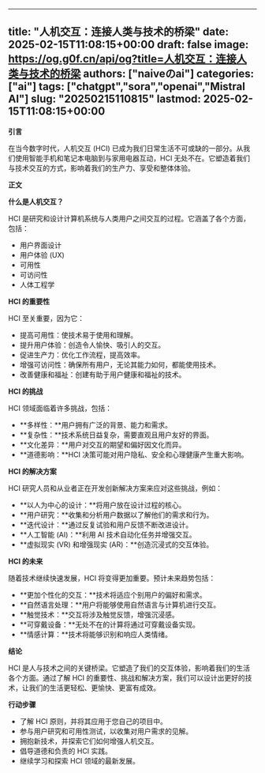 
---
title: "人机交互：连接人类与技术的桥梁"
date: 2025-02-15T11:08:15+00:00
draft: false
image: https://og.g0f.cn/api/og?title=人机交互：连接人类与技术的桥梁
authors: ["naiveのai"]
categories: ["ai"]
tags: ["chatgpt","sora","openai","Mistral AI"]
slug: "20250215110815"
lastmod: 2025-02-15T11:08:15+00:00
---
**引言**

在当今数字时代，人机交互 (HCI) 已成为我们日常生活不可或缺的一部分。从我们使用智能手机和笔记本电脑到与家用电器互动，HCI 无处不在。它塑造着我们与技术交互的方式，影响着我们的生产力、享受和整体体验。

**正文**

**什么是人机交互？**

HCI 是研究和设计计算机系统与人类用户之间交互的过程。它涵盖了各个方面，包括：

* 用户界面设计
* 用户体验 (UX)
* 可用性
* 可访问性
* 人体工程学

**HCI 的重要性**

HCI 至关重要，因为它：

* 提高可用性：使技术易于使用和理解。
* 提升用户体验：创造令人愉快、吸引人的交互。
* 促进生产力：优化工作流程，提高效率。
* 增强可访问性：确保所有用户，无论其能力如何，都能使用技术。
* 改善健康和福祉：创建有助于用户健康和福祉的技术。

**HCI 的挑战**

HCI 领域面临着许多挑战，包括：

* **多样性：**用户拥有广泛的背景、能力和需求。
* **复杂性：**技术系统日益复杂，需要直观且用户友好的界面。
* **文化差异：**用户对交互的期望和偏好因文化而异。
* **道德影响：**HCI 决策可能对用户隐私、安全和心理健康产生重大影响。

**HCI 的解决方案**

HCI 研究人员和从业者正在开发创新解决方案来应对这些挑战，例如：

* **以人为中心的设计：**将用户放在设计过程的核心。
* **用户研究：**收集和分析用户数据以了解他们的需求和行为。
* **迭代设计：**通过反复试验和用户反馈不断改进设计。
* **人工智能 (AI)：**利用 AI 技术自动化任务并增强交互。
* **虚拟现实 (VR) 和增强现实 (AR)：**创造沉浸式的交互体验。

**HCI 的未来**

随着技术继续快速发展，HCI 将变得更加重要。预计未来趋势包括：

* **更加个性化的交互：**技术将适应个别用户的偏好和需求。
* **自然语言处理：**用户将能够使用自然语言与计算机进行交互。
* **触觉技术：**交互将涉及触觉反馈，增强沉浸感。
* **可穿戴设备：**无处不在的计算将通过可穿戴设备实现。
* **情感计算：**技术将能够识别和响应人类情绪。

**结论**

HCI 是人与技术之间的关键桥梁。它塑造了我们的交互体验，影响着我们的生活各个方面。通过了解 HCI 的重要性、挑战和解决方案，我们可以设计出更好的技术，让我们的生活更轻松、更愉快、更富有成效。

**行动步骤**

* 了解 HCI 原则，并将其应用于您自己的项目中。
* 参与用户研究和可用性测试，以收集对用户需求的见解。
* 拥抱新技术，并探索它们如何增强人机交互。
* 倡导道德和负责的 HCI 实践。
* 继续学习和探索 HCI 领域的最新发展。